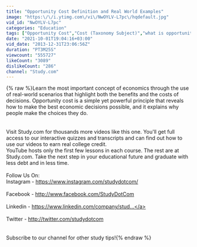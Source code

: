 ```yaml
---
title: "Opportunity Cost Definition and Real World Examples"
image: "https:\/\/i.ytimg.com\/vi\/NwOYLV-L7pc\/hqdefault.jpg"
vid_id: "NwOYLV-L7pc"
categories: "Education"
tags: ["Opportunity Cost","Cost (Taxonomy Subject)","what is opportunity cost"]
date: "2021-10-01T19:04:16+03:00"
vid_date: "2013-12-31T23:06:56Z"
duration: "PT3M25S"
viewcount: "555727"
likeCount: "3089"
dislikeCount: "286"
channel: "Study.com"
---
```

{% raw %}Learn the most important concept of economics through the use of real-world scenarios that highlight both the benefits and the costs of decisions. Opportunity cost is a simple yet powerful principle that reveals how to make the best economic decisions possible, and it explains why people make the choices they do.<br /><br /><br />Visit Study.com for thousands more videos like this one. You'll get full access to our interactive quizzes and transcripts and can find out how to use our videos to earn real college credit. <br />YouTube hosts only the first few lessons in each course. The rest are at Study.com. Take the next step in your educational future and graduate with less debt and in less time.<br /><br />Follow Us On:<br />Instagram - <a rel="nofollow" target="blank" href="https://www.instagram.com/studydotcom/">https://www.instagram.com/studydotcom/</a><br /><br />Facebook - <a rel="nofollow" target="blank" href="http://www.facebook.com/StudyDotCom">http://www.facebook.com/StudyDotCom</a><br /><br />Linkedin - <a rel="nofollow" target="blank" href="https://www.linkedin.com/company/stud...">https://www.linkedin.com/company/stud...</a><br /><br />Twitter - <a rel="nofollow" target="blank" href="http://twitter.com/studydotcom">http://twitter.com/studydotcom</a><br /><br /><br />Subscribe to our channel for other study tips!{% endraw %}
